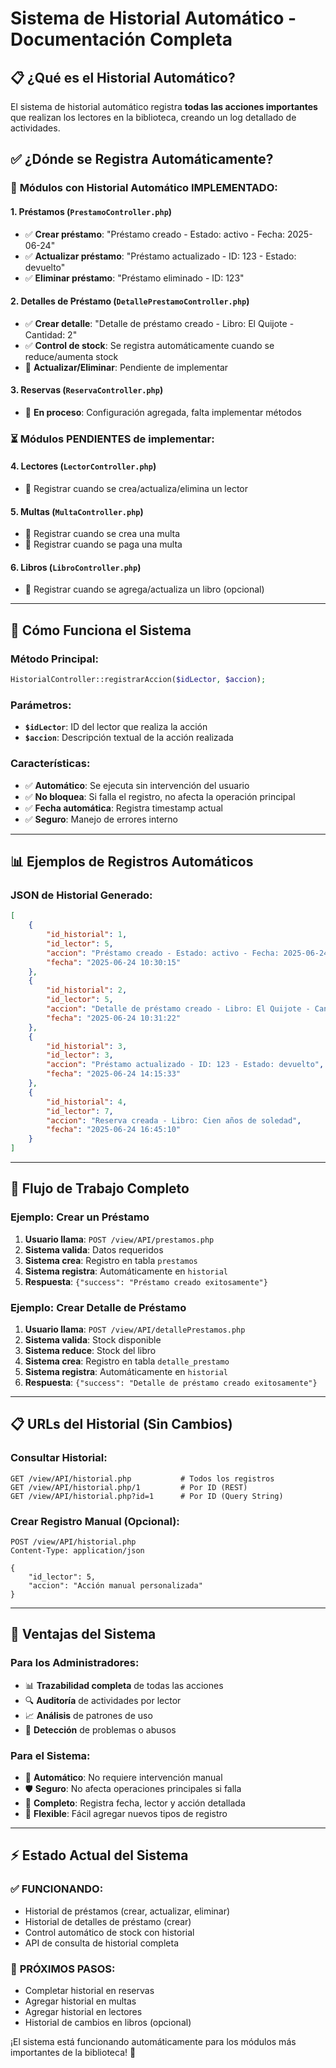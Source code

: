 # Sistema de Historial Automático - Documentación Completa

## 📋 **¿Qué es el Historial Automático?**

El sistema de historial automático registra **todas las acciones importantes** que realizan los lectores en la biblioteca, creando un log detallado de actividades.

## ✅ **¿Dónde se Registra Automáticamente?**

### 🎯 **Módulos con Historial Automático IMPLEMENTADO:**

#### **1. Préstamos (`PrestamoController.php`)**
- ✅ **Crear préstamo**: "Préstamo creado - Estado: activo - Fecha: 2025-06-24"
- ✅ **Actualizar préstamo**: "Préstamo actualizado - ID: 123 - Estado: devuelto"
- ✅ **Eliminar préstamo**: "Préstamo eliminado - ID: 123"

#### **2. Detalles de Préstamo (`DetallePrestamoController.php`)**
- ✅ **Crear detalle**: "Detalle de préstamo creado - Libro: El Quijote - Cantidad: 2"
- ✅ **Control de stock**: Se registra automáticamente cuando se reduce/aumenta stock
- 🔄 **Actualizar/Eliminar**: Pendiente de implementar

#### **3. Reservas (`ReservaController.php`)**
- 🔄 **En proceso**: Configuración agregada, falta implementar métodos

### ⏳ **Módulos PENDIENTES de implementar:**

#### **4. Lectores (`LectorController.php`)**
- 🔄 Registrar cuando se crea/actualiza/elimina un lector

#### **5. Multas (`MultaController.php`)**
- 🔄 Registrar cuando se crea una multa
- 🔄 Registrar cuando se paga una multa

#### **6. Libros (`LibroController.php`)**
- 🔄 Registrar cuando se agrega/actualiza un libro (opcional)

---

## 🚀 **Cómo Funciona el Sistema**

### **Método Principal:**
```php
HistorialController::registrarAccion($idLector, $accion);
```

### **Parámetros:**
- **`$idLector`**: ID del lector que realiza la acción
- **`$accion`**: Descripción textual de la acción realizada

### **Características:**
- ✅ **Automático**: Se ejecuta sin intervención del usuario
- ✅ **No bloquea**: Si falla el registro, no afecta la operación principal
- ✅ **Fecha automática**: Registra timestamp actual
- ✅ **Seguro**: Manejo de errores interno

---

## 📊 **Ejemplos de Registros Automáticos**

### **JSON de Historial Generado:**
```json
[
    {
        "id_historial": 1,
        "id_lector": 5,
        "accion": "Préstamo creado - Estado: activo - Fecha: 2025-06-24",
        "fecha": "2025-06-24 10:30:15"
    },
    {
        "id_historial": 2,
        "id_lector": 5,
        "accion": "Detalle de préstamo creado - Libro: El Quijote - Cantidad: 2",
        "fecha": "2025-06-24 10:31:22"
    },
    {
        "id_historial": 3,
        "id_lector": 3,
        "accion": "Préstamo actualizado - ID: 123 - Estado: devuelto",
        "fecha": "2025-06-24 14:15:33"
    },
    {
        "id_historial": 4,
        "id_lector": 7,
        "accion": "Reserva creada - Libro: Cien años de soledad",
        "fecha": "2025-06-24 16:45:10"
    }
]
```

---

## 🔧 **Flujo de Trabajo Completo**

### **Ejemplo: Crear un Préstamo**
1. **Usuario llama**: `POST /view/API/prestamos.php`
2. **Sistema valida**: Datos requeridos
3. **Sistema crea**: Registro en tabla `prestamos`
4. **Sistema registra**: Automáticamente en `historial`
5. **Respuesta**: `{"success": "Préstamo creado exitosamente"}`

### **Ejemplo: Crear Detalle de Préstamo**
1. **Usuario llama**: `POST /view/API/detallePrestamos.php`
2. **Sistema valida**: Stock disponible
3. **Sistema reduce**: Stock del libro
4. **Sistema crea**: Registro en tabla `detalle_prestamo`
5. **Sistema registra**: Automáticamente en `historial`
6. **Respuesta**: `{"success": "Detalle de préstamo creado exitosamente"}`

---

## 📋 **URLs del Historial (Sin Cambios)**

### **Consultar Historial:**
```http
GET /view/API/historial.php           # Todos los registros
GET /view/API/historial.php/1         # Por ID (REST)
GET /view/API/historial.php?id=1      # Por ID (Query String)
```

### **Crear Registro Manual (Opcional):**
```http
POST /view/API/historial.php
Content-Type: application/json

{
    "id_lector": 5,
    "accion": "Acción manual personalizada"
}
```

---

## 🎯 **Ventajas del Sistema**

### **Para los Administradores:**
- 📊 **Trazabilidad completa** de todas las acciones
- 🔍 **Auditoría** de actividades por lector
- 📈 **Análisis** de patrones de uso
- 🚨 **Detección** de problemas o abusos

### **Para el Sistema:**
- 🔄 **Automático**: No requiere intervención manual
- 🛡️ **Seguro**: No afecta operaciones principales si falla
- 📝 **Completo**: Registra fecha, lector y acción detallada
- 🎨 **Flexible**: Fácil agregar nuevos tipos de registro

---

## ⚡ **Estado Actual del Sistema**

### ✅ **FUNCIONANDO:**
- Historial de préstamos (crear, actualizar, eliminar)
- Historial de detalles de préstamo (crear)
- Control automático de stock con historial
- API de consulta de historial completa

### 🔄 **PRÓXIMOS PASOS:**
- Completar historial en reservas
- Agregar historial en multas
- Agregar historial en lectores
- Historial de cambios en libros (opcional)

¡El sistema está funcionando automáticamente para los módulos más importantes de la biblioteca! 🚀
